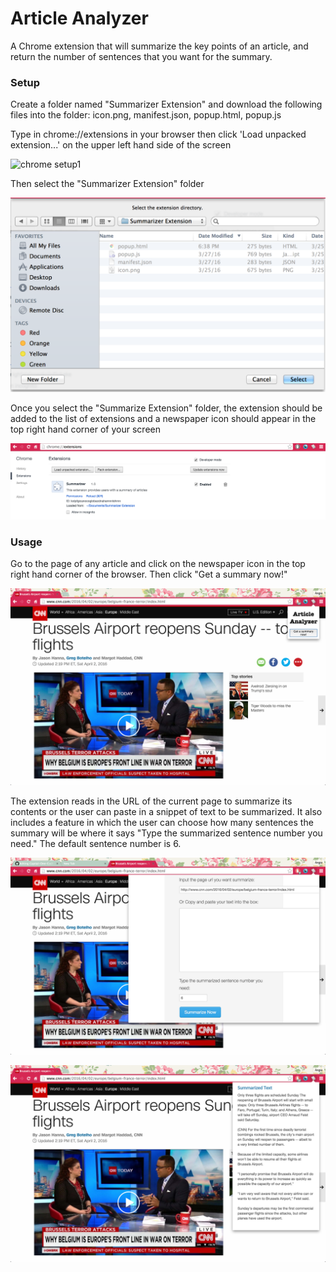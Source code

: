 # Article Analyzer
A Chrome extension that will summarize the key points of an article, and return the number of sentences that you want for the summary. 

### Setup

Create a folder named "Summarizer Extension" and download the following files into the folder: icon.png, manifest.json, popup.html, popup.js

Type in chrome://extensions in your browser then click 'Load unpacked extension...' on the upper left hand side of the screen

![chrome setup1](http://dab1nmslvvntp.cloudfront.net/wp-content/uploads/2015/04/1428472919chromeextopt.png)

Then select the "Summarizer Extension" folder

![chrome setup2](https://github.com/angievo/screenshots/blob/master/chrome-setup2.png?raw=true)

Once you select the "Summarize Extension" folder, the extension should be added to the list of extensions and a newspaper icon should appear in the top right hand corner of your screen

![chrome-setup3](https://github.com/angievo/screenshots/blob/master/chrome-setup3.png?raw=true)

### Usage 

Go to the page of any article and click on the newspaper icon in the top right hand corner of the browser. Then click "Get a summary now!"

![chrome-setup5](https://github.com/angievo/screenshots/blob/master/chrome-setup5.png?raw=true)

The extension reads in the URL of the current page to summarize its contents or the user can paste in a snippet of text to be summarized. It also includes a feature in which the user can choose how many sentences the summary will be where it says "Type the summarized sentence number you need." The default sentence number is 6. 

![chrome-setup55](https://github.com/angievo/screenshots/blob/master/chrome-setup55.png?raw=true)

![chrome-setup6](https://github.com/angievo/screenshots/blob/master/chrome-setup6.png?raw=true)


